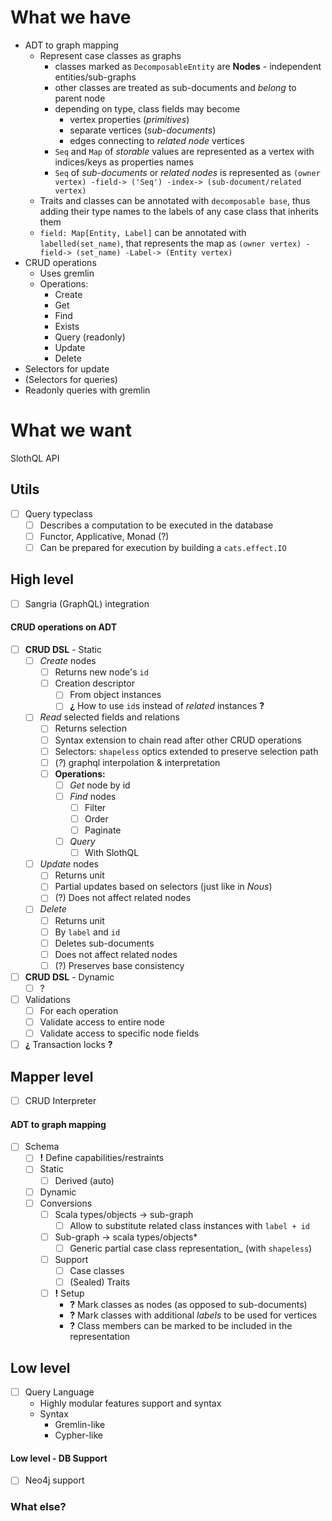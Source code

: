 # What we have

- ADT to graph mapping
    - Represent case classes as graphs
        - classes marked as `DecomposableEntity` are **Nodes** - independent entities/sub-graphs
        - other classes are treated as sub-documents and _belong_ to parent node
        - depending on type, class fields may become
            - vertex properties (_primitives_)
            - separate vertices (_sub-documents_)
            - edges connecting to _related node_ vertices
        - `Seq` and `Map` of _storable_ values are represented as a vertex with indices/keys as properties names
        - `Seq` of _sub-documents_ or _related nodes_ is represented as
        ``` (owner vertex) -field-> ('Seq') -index-> (sub-document/related vertex) ```
    - Traits and classes can be annotated with `decomposable base`, thus adding their type names to the labels
        of any case class that inherits them
    - `field: Map[Entity, Label]` can be annotated with `labelled(set_name)`, that represents the map as
    ``` (owner vertex) -field-> (set_name) -Label-> (Entity vertex) ```  
- CRUD operations
    - Uses gremlin
    - Operations:
        - Create
        - Get
        - Find
        - Exists
        - Query (readonly)
        - Update
        - Delete
- Selectors for update
- (Selectors for queries)
- Readonly queries with gremlin


# What we want
SlothQL API

## Utils

- [ ] Query typeclass
    -[ ] Describes a computation to be executed in the database
    -[ ] Functor, Applicative, Monad (?)
    -[ ] Can be prepared for execution by building a `cats.effect.IO` 

## High level
      
- [ ] Sangria (GraphQL) integration

#### CRUD operations on ADT

- [ ] **CRUD DSL** - Static
    - [ ] _Create_ nodes
        - [ ] Returns new node's `id`
        - [ ] Creation descriptor
            - [ ] From object instances
            - [ ] **¿** How to use `id`s instead of _related_ instances **?**
    - [ ] _Read_ selected fields and relations
        - [ ] Returns selection
        - [ ] Syntax extension to chain read after other CRUD operations
        - [ ] Selectors: `shapeless` optics extended to preserve selection path
        - [ ] (_?_) graphql interpolation & interpretation
        - [ ] **Operations:**
            - [ ] _Get_ node by id
            - [ ] _Find_ nodes
                - [ ] Filter
                - [ ] Order
                - [ ] Paginate
            - [ ] _Query_
                - [ ] With SlothQL
    - [ ] _Update_ nodes
        - [ ] Returns unit
        - [ ] Partial updates based on selectors (just like in _Nous_)
        - [ ] (?) Does not affect related nodes
    - [ ] _Delete_
        - [ ] Returns unit
        - [ ] By `label` and `id`
        - [ ] Deletes sub-documents
        - [ ] Does not affect related nodes
        - [ ] (?) Preserves base consistency

- [ ] **CRUD DSL** - Dynamic
    - [ ] ?
    
- [ ] Validations
    - [ ] For each operation
    - [ ] Validate access to entire node
    - [ ] Validate access to specific node fields

- [ ] **¿** Transaction locks **?**

## Mapper level

- [ ] CRUD Interpreter

#### ADT to graph mapping

- [ ] Schema
    - [ ] **!** Define capabilities/restraints
    - [ ] Static
        - [ ] Derived (auto)
    - [ ] Dynamic
    - [ ] Conversions
        - [ ] Scala types/objects → sub-graph
            - [ ] Allow to substitute related class instances with `label + id`
        - [ ] Sub-graph → scala types/objects*
            - [ ] Generic partial case class representation_ (with `shapeless`)
        - [ ] Support
            - [ ] Case classes
            - [ ] (Sealed) Traits
        - [ ] **!** Setup
            - **?** Mark classes as nodes (as opposed to sub-documents)
            - **?** Mark classes with additional _labels_ to be used for vertices
            - **?** Class members can be marked to be included in the representation

## Low level

- [ ] Query Language
    - Highly modular features support and syntax
    - Syntax
        - Gremlin-like
        - Cypher-like

#### Low level - DB Support

- [ ] Neo4j support

### What else?
